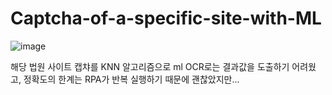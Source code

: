 # Captcha-of-a-specific-site-with-ML

![image](https://user-images.githubusercontent.com/85280844/147715015-dee5fedd-50ef-45f2-913e-1b292c14b8df.png)

해당 법원 사이트 캡챠를 KNN 알고리즘으로 ml
OCR로는 결과값을 도출하기 어려웠고, 정확도의 한계는 RPA가 반복 실행하기 때문에 괜찮았지만...
